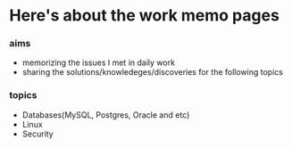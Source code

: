 
# Here's about the work memo pages

### aims
* memorizing the issues I met in daily work
* sharing the solutions/knowledeges/discoveries for the following topics

### topics
* Databases(MySQL, Postgres, Oracle and etc)
* Linux
* Security